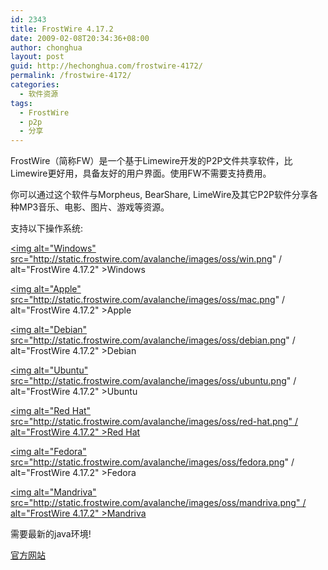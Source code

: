 ```yaml
---
id: 2343
title: FrostWire 4.17.2
date: 2009-02-08T20:34:36+08:00
author: chonghua
layout: post
guid: http://hechonghua.com/frostwire-4172/
permalink: /frostwire-4172/
categories:
  - 软件资源
tags:
  - FrostWire
  - p2p
  - 分享
---
```

FrostWire（简称FW）是一个基于Limewire开发的P2P文件共享软件，比Limewire更好用，具备友好的用户界面。使用FW不需要支持费用。

你可以通过这个软件与Morpheus, BearShare, LimeWire及其它P2P软件分享各种MP3音乐、电影、图片、游戏等资源。 

<!--more-->

支持以下操作系统:

<a href="http://www.frostwire.com/download/?os=windows&" target="_blank"><img alt="Windows" src="http://static.frostwire.com/avalanche/images/oss/win.png" / alt="FrostWire 4.17.2" >Windows</a>

<a href="http://www.frostwire.com/download/?os=macosx&" target="_blank"><img alt="Apple" src="http://static.frostwire.com/avalanche/images/oss/mac.png" / alt="FrostWire 4.17.2" >Apple</a>

<a href="http://www.frostwire.com/download/?os=ubuntu&" target="_blank"><img alt="Debian" src="http://static.frostwire.com/avalanche/images/oss/debian.png" / alt="FrostWire 4.17.2" >Debian</a>

<a href="http://www.frostwire.com/download/?os=ubuntu&" target="_blank"><img alt="Ubuntu" src="http://static.frostwire.com/avalanche/images/oss/ubuntu.png" / alt="FrostWire 4.17.2" >Ubuntu</a>

[<img alt="Red Hat" src="http://static.frostwire.com/avalanche/images/oss/red-hat.png" / alt="FrostWire 4.17.2" >Red Hat](http://www.frostwire.com/download/?os=redhat&)

<a href="http://www.frostwire.com/download/?os=redhat&" target="_blank"><img alt="Fedora" src="http://static.frostwire.com/avalanche/images/oss/fedora.png" / alt="FrostWire 4.17.2" >Fedora</a>

[<img alt="Mandriva" src="http://static.frostwire.com/avalanche/images/oss/mandriva.png" / alt="FrostWire 4.17.2" >Mandriv](http://www.frostwire.com/download/?os=redhat&)<a href="http://www.frostwire.com/download/?os=redhat&" target="_blank">a</a>

需要最新的java环境!

<a href="http://www.frostwire.com/" target="_blank">官方网站</a>